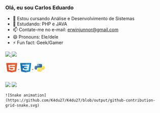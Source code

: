 ### Olá, eu sou Carlos Eduardo


- 🔭 Estou cursando Análise e Desenvolvimento de Sistemas
- 🌱 Estudando: PHP e JAVA
- 📫 Contate-me no e-mail: erwinjunnor@gmail.com
- 😄 Pronouns: Ele/dele
- ⚡ Fun fact: Geek/Gamer

<div>
  <a href="https://github.com/K4du27">
  <img height="180em" src="https://github-readme-stats.vercel.app/api?username=K4du27&show_icons=true&theme=dracula&include_all_commits=true&count_private=true"/>
  <img height="180em" src="https://github-readme-stats.vercel.app/api/top-langs/?username=K4du27&layout=compact&langs_count=7&theme=dracula"/>
</div>

 <div style="display: inline_block"><br>
 
  <img align="center" alt="K4du-HTML" height="30" width="40" src="https://raw.githubusercontent.com/devicons/devicon/master/icons/html5/html5-original.svg">
  <img align="center" alt="K4du-CSS" height="30" width="40" src="https://raw.githubusercontent.com/devicons/devicon/master/icons/css3/css3-original.svg">
  <img align="center" alt="K4du-Python" height="30" width="40" src="https://raw.githubusercontent.com/devicons/devicon/master/icons/python/python-original.svg">
 
</div>
  
  ##
  
  <div>
    
  <a href = "mailto:erwinjunnor@gmail.com"><img src="https://img.shields.io/badge/-Gmail-%23333?style=for-the-badge&logo=gmail&logoColor=white" target="_blank"></a>
  <a href="https://www.linkedin.com/in/carlos-eduardo-junior-ba992121b/" target="_blank"><img src="https://img.shields.io/badge/-LinkedIn-%230077B5?style=for-the-badge&logo=linkedin&logoColor=white" target="_blank"></a> 
    
    ![Snake animation](https://github.com/K4du27/K4du27/blob/output/github-contribution-grid-snake.svg)
 
  </div>
